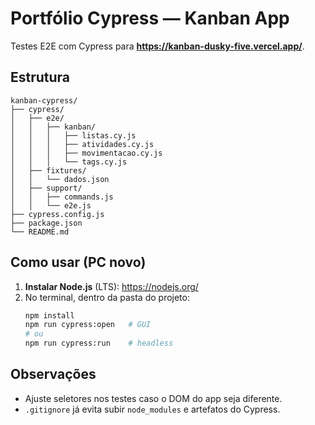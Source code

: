 # Portfólio Cypress — Kanban App

Testes E2E com Cypress para **https://kanban-dusky-five.vercel.app/**.

## Estrutura
```
kanban-cypress/
├── cypress/
│   ├── e2e/
│   │   ├── kanban/
│   │   │   ├── listas.cy.js
│   │   │   ├── atividades.cy.js
│   │   │   ├── movimentacao.cy.js
│   │   │   └── tags.cy.js
│   ├── fixtures/
│   │   └── dados.json
│   ├── support/
│   │   ├── commands.js
│   │   └── e2e.js
├── cypress.config.js
├── package.json
└── README.md
```

## Como usar (PC novo)
1. **Instalar Node.js** (LTS): https://nodejs.org/
2. No terminal, dentro da pasta do projeto:
   ```bash
   npm install
   npm run cypress:open   # GUI
   # ou
   npm run cypress:run    # headless
   ```

## Observações
- Ajuste seletores nos testes caso o DOM do app seja diferente.
- `.gitignore` já evita subir `node_modules` e artefatos do Cypress.
